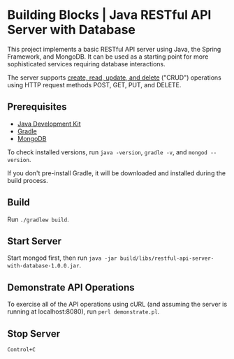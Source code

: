 # Building Blocks | Java RESTful API Server with Database

This project implements a basic RESTful API server using Java, the Spring Framework, and MongoDB.  It can be used as a starting point for more sophisticated services requiring database interactions.

The server supports [create, read, update, and delete](https://en.wikipedia.org/wiki/Create,_read,_update_and_delete) ("CRUD") operations using HTTP request methods POST, GET, PUT, and DELETE.

## Prerequisites

* [Java Development Kit](http://www.oracle.com/technetwork/java/javase/downloads/index.html)
* [Gradle](https://gradle.org/releases/)
* [MongoDB](https://www.mongodb.com/)

To check installed versions, run `java -version`, `gradle -v`, and `mongod --version`.

If you don't pre-install Gradle, it will be downloaded and installed during the build process.

## Build

Run `./gradlew build`.

## Start Server

Start mongod first, then run `java -jar build/libs/restful-api-server-with-database-1.0.0.jar`.

## Demonstrate API Operations

To exercise all of the API operations using cURL (and assuming the server is running at localhost:8080), run `perl demonstrate.pl`.

## Stop Server

`Control+C`

